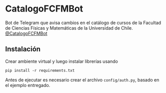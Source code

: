 # CatalogoFCFMBot
Bot de Telegram que avisa cambios en el catálogo de cursos de la Facultad de Ciencias Físicas y Matemáticas de la Universidad de Chile.
[@CatalogoFCFMBot](https://t.me/CatalogoFCFMBot)


## Instalación

Crear ambiente virtual y luego instalar librerías usando

```
pip install -r requirements.txt
```

Antes de ejecutar es necesario crear el archivo ```config/auth.py```, basado en el ejemplo entregado.
